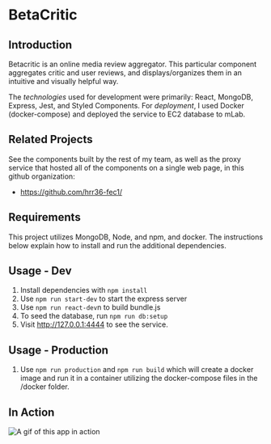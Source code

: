 # BetaCritic
## Introduction
Betacritic is an online media review aggregator. This particular component aggregates critic and user reviews, and displays/organizes them in an intuitive and visually helpful way.

The _technologies_ used for development were primarily: React, MongoDB, Express, Jest, and Styled Components.
For _deployment_, I used Docker (docker-compose) and deployed the service to EC2 database to mLab.

## Related Projects
See the components built by the rest of my team, as well as the proxy service that hosted all of the components on a single web page, in this github organization:
  - https://github.com/hrr36-fec1/
 
## Requirements
This project utilizes MongoDB, Node, and npm, and docker. The instructions below explain how to install and run the additional dependencies.

## Usage - Dev
1. Install dependencies with ```npm install```
1. Use ```npm run start-dev``` to start the express server
2. Use ```npm run react-dev```n to build bundle.js
3. To seed the database, run ```npm run db:setup```
4. Visit http://127.0.0.1:4444 to see the service.

## Usage - Production
1. Use ```npm run production``` and ```npm run build``` which will create a docker image and run it in a container utilizing the docker-compose files in the /docker folder.

## In Action
![A gif of this app in action](https://i.imgur.com/umPuB3Y.gif)
